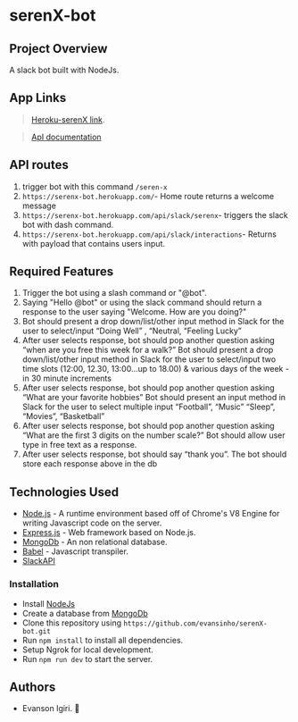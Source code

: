 # serenX-bot

## Project Overview
A slack bot built with NodeJs.

## App Links
> [Heroku-serenX link](https://serenx-bot.herokuapp.com/).

> [ApI documentation](https://app.getpostman.com/dpxy/collections/14516533-04ee0918-be4d-4693-a898-f8d18999cb64?workspace=254905b7-8d86-4e2f-842f-a90e4096dc02)

## API routes
1. trigger bot with this command `/seren-x`
1. `https://serenx-bot.herokuapp.com/`- Home route returns a welcome message
2. `https://serenx-bot.herokuapp.com/api/slack/serenx`- triggers the slack bot with dash command.
3. `https://serenx-bot.herokuapp.com/api/slack/interactions`- Returns with payload that contains users input.

## Required Features
1. Trigger the bot using a slash command or "@bot".
2. Saying "Hello @bot" or using the slack command should return a response to the user saying "Welcome. How are you doing?"
3. Bot should present a drop down/list/other input method in Slack for the user to select/input “Doing Well” , “Neutral, “Feeling Lucky” 
4. After user selects response, bot should pop another question asking “when are you free this week for a walk?” Bot should present a drop down/list/other input method in Slack for the user to select/input two time slots (12:00, 12.30, 13:00...up to 18.00) & various days of the week - in 30 minute increments
5. After user selects response, bot should pop another question asking “What are your favorite hobbies” Bot should present an input method in Slack for the user to select multiple input “Football”, “Music” “Sleep”, “Movies”, “Basketball”
6. After user selects response, bot should pop another question asking “What are the first 3 digits on the number scale?” Bot should allow user type in free text as a response.
7. After user selects response, bot should say “thank you”. 
The bot should store each response above in the db

## Technologies Used
- [Node.js](https://nodejs.org) - A runtime environment based off of Chrome's V8 Engine for writing Javascript code on the server.
- [Express.js](https://expressjs.com) - Web framework based on Node.js.
- [MongoDb](https://mongodb.com) - An non relational database.
- [Babel](https://babeljs.io) - Javascript transpiler.
- [SlackAPI](https://api.slack.com/)

### Installation
- Install [NodeJs](https://nodejs.org/en/download/)
- Create a database from [MongoDb](https://mongodb.com)
- Clone this repository using `https://github.com/evansinho/serenX-bot.git`
- Run `npm install` to install all dependencies.
- Setup Ngrok for local development.
- Run `npm run dev` to start the server.

## Authors
- Evanson Igiri. 🤠

